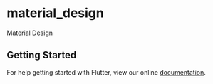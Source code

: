 # material_design

Material Design

## Getting Started

For help getting started with Flutter, view our online
[documentation](https://flutter.io/).
